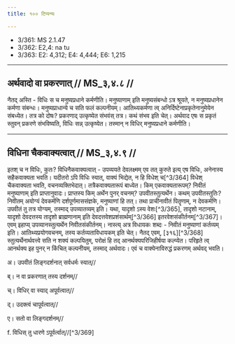 ```yaml
---
title: १०० टिप्पन्यः

---
```

- 3/361: MS 2.1.47
- 3/362: E2,4: na tu
- 3/363: E2: 4,312; E4: 4,444; E6: 1,215

____________________________________________


## अर्थवादो वा प्रकरणात् // MS_३,४.८ //

नैतद् अस्ति - विधिः स च मनुष्यप्रधाने कर्मणीति। मनुष्याणाम् इति मनुष्यसंबन्धो ऽत्र श्रूयते, न मनुष्यप्रधानेन कर्मणा संबन्धः। मनुष्यप्राधान्ये च सति फलं कल्पनीयम्। आतिथ्यकर्मणा त्व् अनिर्दिष्टेनाप्रकृतेनानुमेयेन संबध्येत। तत्र को दोषः? प्रकरणाद् उत्कृष्येत संभवंस् तत्र। कथं संभव इति चेत्। अर्थवाद एषः स प्रकृतं स्तुवन् प्रकरणे संभविष्यति, विधिः सन्न् उत्कृष्येत। तस्मान् न विधिर् मनुष्यप्रधाने कर्मणीति।


____________________________________________


## विधिना चैकवाक्यत्वात् // MS_३,४.९ //

इतश् च न विधिः, कुतः? विधिनैकवाक्यत्वात् - उपव्ययते देवलक्ष्मम् एव तत् कुरुते इत्य् एष विधिः, अनेनास्य सहैकवाक्यता भवति। यदीतरो ऽपि विधिः स्यात्, वाक्यं भिद्येत, न हि विधेश् च[^3/364] विधेश् चैकवाक्यता भवति, वचनव्यक्तिभेदात्। तत्रैकवाक्यतारूपं बाध्येत। किम् एकवाक्यतारूपम्? निवीतं मनुष्याणाम् इति प्राप्तानुवादः। प्राप्तस्य किम् अर्थेन पुनर् वचनम्? उपवीतस्तुत्यर्थेन। कथम् उपवीतस्तुतिः? निवीतम् अयोग्यं देवकर्मणि दर्शपूर्णमाससंज्ञके, मनुष्याणां हि तत्। तथा प्राचीनावीतं पितॄणाम्, न देवकर्मणि। उपवीतं तु तत्र योग्यम्, तस्माद् उपव्यातव्यम् इति। यथा, यादृशो ऽस्य वेशः[^3/365], तादृशो नटानाम्, यादृशो देवदत्तस्य तादृशो ब्राह्मणानाम् इति देवदत्तवेशप्रशंसार्थम्[^3/366] इतरवेशसंकीर्तनम्[^3/367]। एवम् इहाप्य् उपव्यानस्तुत्यर्थेन निवीतसंकीर्तनम्। नास्त्य् अत्र विधायकः शब्दः - निवीतं मनुष्याणां कर्तव्यम् इति। आतिथ्यप्रयोगवचनम्, तस्य कर्तव्यताविधायकम् इति चेत्। नैतद् एवम्, [३१६][^3/368] स्तुत्यर्थेनार्थवत्त्वे सति न शक्यं कल्पयितुम्, परोक्षं हि तद् आनर्थक्यपरिजिहीर्षया कल्प्येत। परिहृते त्व् आनर्थक्य इह पुनर् न किंचित् कल्पनीयम्, तस्माद् अर्थवादः। एवं च वाक्येनाविरुद्धं प्रकरणम् अर्थवद् भवति।

अ। उपवीतं लिङ्गदर्शनात् सर्वधर्मः स्यात्//

ब्। न वा प्रकरणात् तस्य दर्शनम्//

च्। विधिर् वा स्याद् अपूर्वत्वात्//

द्। उदक्त्वं चापूर्वत्वात्//

ए। सतो वा लिङ्गदर्शनम्//

f. विधिस् तु धारणे ऽपूर्वर्त्वात्//[^3/369]
